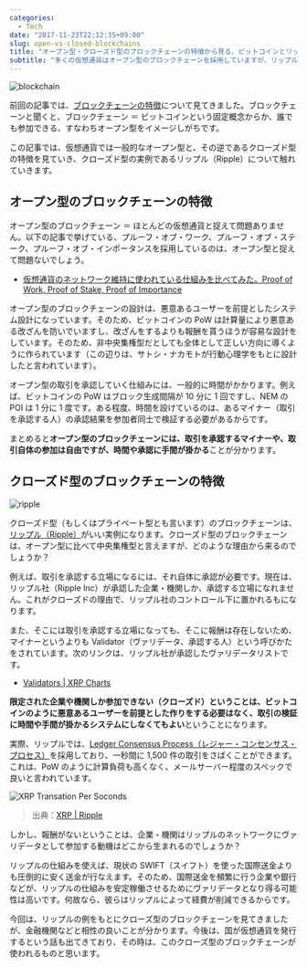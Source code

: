 ```yaml
---
categories:
  - Tech
date: "2017-11-23T22:12:35+09:00"
slug: open-vs-closed-blockchains
title: "オープン型・クローズド型のブロックチェーンの特徴から見る、ビットコインとリップルの違い"
subtitle: "多くの仮想通貨はオープン型のブロックチェーンを採用していますが、リップルはクローズド型のブロックチェーンを採用しています。承認の仕組みや送金スピードに影響してきます。"
---
```


<img src="/images/2017/11/blockchain.jpg" alt="blockchain">

前回の記事では、[ブロックチェーンの特徴](/archives/features-of-blockchain/)について見てきました。ブロックチェーンと聞くと、ブロックチェーン ＝ ビットコインという固定概念からか、誰でも参加できる、すなわちオープン型をイメージしがちです。

この記事では、仮想通貨では一般的なオープン型と、その逆であるクローズド型の特徴を見ていき、クローズド型の実例であるリップル（Ripple）について触れていきます。

## オープン型のブロックチェーンの特徴

オープン型のブロックチェーン ＝ ほとんどの仮想通貨と捉えて問題ありません。以下の記事で挙げている、プルーフ・オブ・ワーク、プルーフ・オブ・ステーク、プルーフ・オブ・インポータンスを採用しているのは、オープン型と捉えて問題ないでしょう。

- [仮想通貨のネットワーク維持に使われている仕組みを比べてみた。Proof of Work, Proof of Stake, Proof of Importance](/archives/pow-pos-poi/)

オープン型のブロックチェーンの設計は、悪意あるユーザーを前提としたシステム設計になっています。そのため、ビットコインの PoW は計算量により悪意ある改ざんを防いでいますし、改ざんをするよりも報酬を貰うほうが容易な設計をしています。そのため、非中央集権型だとしても全体として正しい方向に導くように作られています（この辺りは、サトシ・ナカモトが行動心理学をもとに設計したと言われています）。

オープン型の取引を承認していく仕組みには、一般的に時間がかかります。例えば、ビットコインの PoW はブロック生成間隔が 10 分に 1 回ですし、NEM の POI は 1 分に 1 度です。ある程度、時間を設けているのは、あるマイナー（取引を承認する人）の承認結果を参加者同士で検証する必要があるからです。

まとめると**オープン型のブロックチェーンには、取引を承認するマイナーや、取引自体の参加は自由ですが、時間や承認に手間が掛かる**ことが分かります。

## クローズド型のブロックチェーンの特徴

<img src="/images/2017/11/ripple.svg" alt="ripple">

クローズド型（もしくはプライベート型とも言います）のブロックチェーンは、[リップル（Ripple）](https://ripple.com/)がいい実例になります。クローズド型のブロックチェーンは、オープン型に比べて中央集権型と言えますが、どのような理由から来るのでしょうか？

例えば、取引を承認する立場になるには、それ自体に承認が必要です。現在は、リップル社（Ripple Inc）が承認した企業・機関しか、承認する立場になれません。これがクローズドの理由で、リップル社のコントロール下に置かれるもになります。

また、そこには取引を承認する立場になっても、そこに報酬は存在しないため、マイナーというよりも Validator（ヴァリデータ、承認する人）という呼びかたをされています。次のリンクは、リップル社が承認したヴァリデータリストです。

- [Validators | XRP Charts](https://xrpcharts.ripple.com/#/validators)

**限定された企業や機関しか参加できない（クローズド）ということは、ビットコインのように悪意あるユーザーを前提とした作りをする必要はなく、取引の検証に時間や手間が掛かるシステムにしなくてもよい**ということになります。

実際、リップルでは、[Ledger Consensus Process（レジャー・コンセンサス・プロセス）](https://ripple.com/build/xrp-ledger-consensus-process/)を採用しており、一秒間に 1,500 件の取引をさばくことができます。これは、PoW のように計算負荷も高くなく、メールサーバー程度のスペックで良いと言われています。

<img src="/images/2017/11/reasons-of-bitcoin-fork.png" alt="XRP Transation Per Soconds">

> 出典：[XRP | Ripple](https://ripple.com/xrp/)

しかし、報酬がないということは、企業・機関はリップルのネットワークにヴァリデータとして参加する動機はどこから生まれるのでしょうか？

リップルの仕組みを使えば、現状の SWIFT（スイフト）を使った国際送金よりも圧倒的に安く送金が行なえます。そのため、国際送金を頻繁に行う企業や銀行などが、リップルの仕組みを安定稼働させるためにヴァリデータとなり得る可能性は高いです。何故なら、彼らはリップルによって経費が削減できるからです。

今回は、リップルの例をもとにクローズ型のブロックチェーンを見てきましたが、金融機関などと相性の良いことが分かります。今後は、国が仮想通貨を発行するという話も出てきており、その時は、このクローズ型のブロックチェーンが使われるものと思います。

<cryptocurrency>
